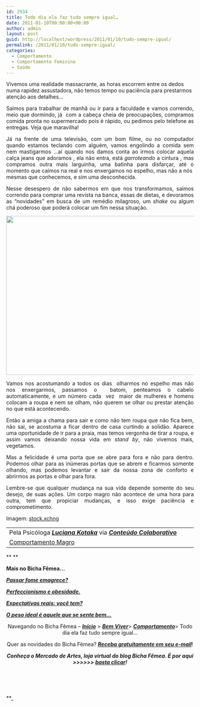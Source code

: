 ```yaml
---
id: 2934
title: Todo dia ela faz tudo sempre igual…
date: 2011-01-10T00:00:00+00:00
author: admin
layout: post
guid: http://localhost/wordpress/2011/01/10/tudo-sempre-igual/
permalink: /2011/01/10/tudo-sempre-igual/
categories:
  - Comportamento
  - Comportamento Feminino
  - Saúde
---
```

Vivemos uma realidade massacrante, as horas escorrem entre os dedos numa rapidez assustadora, não temos tempo ou paciência para prestarmos atenção aos detalhes…

<p style="text-align: justify;">
  Saímos para trabalhar de manhã ou ir para a faculdade e vamos correndo, meio que dormindo, já  com a cabeça cheia de preocupações, compramos comida pronta no supermercado pois é rápido, ou pedimos pelo telefone as entregas. Veja que maravilha!
</p>

<!--more-->

<p style="text-align: justify;">
  Já na frente de uma televisão, com um bom filme, ou no computador quando estamos teclando com alguém, vamos engolindo a comida sem nem mastigarmos …aí quando nos damos conta ao irmos colocar aquela calça jeans que adoramos , ela não entra, está <em>garroteando</em> a cintura , mas compramos outra mais larguinha, uma batinha para disfarçar, até o momento que caímos na real e nos enxergamos no espelho, mas não a nós  mesmas que conhecemos, e sim uma desconhecida.
</p>

<p style="text-align: justify;">
  Nesse desespero de não sabermos em que nos transformamos, saímos correndo para comprar uma revista na banca, essas de dietas, e devoramos as “novidades” em busca de um remédio milagroso, um <em>shake</em> ou algum chá poderoso que poderá colocar um fim nessa situação.
</p>

<p style="text-align: center;">
  <a href="http://www.trololodemulher.com.br/blog/wp-content/uploads/2010/12/espelho.jpg"><img class="alignnone size-full wp-image-5718" title="espelho" src="http://www.trololodemulher.com.br/blog/wp-content/uploads/2010/12/espelho.jpg" alt="" width="568" height="426" /></a>
</p>

<p style="text-align: justify;">
  Vamos nos acostumando a todos os dias  olharmos no espelho mas não nos enxergarmos, passamos o  batom, penteamos o cabelo automaticamente, e um número cada  vez  maior de mulheres e homens colocam a roupa e nem se olham, não querem se olhar ou prestar atenção no que está acontecendo.
</p>

<p style="text-align: justify;">
  Então a amiga a chama para sair e como não tem roupa que não fica bem, não sai, se acostuma a ficar dentro de casa curtindo a solidão. Aparece uma oportunidade de ir para a praia, mas temos vergonha de tirar a roupa, e assim vamos deixando nossa vida em <em>stand by</em>, não vivemos mais, vegetamos.
</p>

<p style="text-align: justify;">
  Mas a felicidade é uma porta que se abre para fora e não para dentro. Podemos olhar para as inúmeras portas que se abrem e ficarmos somente olhando, mas podemos levantar e sair da nossa zona de conforto e abrirmos as portas e olhar para fora.
</p>

<p style="text-align: justify;">
  Lembre-se que qualquer mudança na sua vida depende somente do seu desejo, de suas ações. Um corpo magro não acontece de uma hora para outra, tem que propiciar mudanças, e isso exige paciência e comprometimento.
</p>

Imagem: <a href="http://www.sxc.hu/" target="_blank">stock.xchng</a>

<table border="0" cellspacing="0" cellpadding="0" width="600">
  <tr>
    <td width="600" valign="top">
      Pela Psicóloga <strong><em><a href="http://www.trololodemulher.com.br/category/colaboradores/luciana-kotaka/">Luciana Kotaka</a></em></strong> via <strong><em><a href="http://www.trololodemulher.com.br/para-voce/conteudo-colaborativo/">Conteúdo Colaborativo</a></em></strong>
    </td>
  </tr>
  
  <tr>
    <td width="600" valign="top">
      <a href="http://lucianakotaka.com.br/" target="_blank">Comportamento Magro</a>
    </td>
  </tr>
</table>

** **

**Mais no Bicha Fêmea…**

**_[Passar fome emagrece?](http://www.trololodemulher.com.br/2010/08/02/passar-fome-nao-emagrece/)_**

**_[Perfeccionismo e obesidade.](http://www.trololodemulher.com.br/2010/07/21/perfeccionismo-e-obesidade/)_**

**_[Expectativas reais: você tem?](http://www.trololodemulher.com.br/2010/06/28/emagrecimento-expectativas/)_**

**_[O peso ideal é aquele que se sente bem…](http://www.trololodemulher.com.br/2010/03/01/emagrecimento-saudavel/)_**

<p style="text-align: center;">
  Navegando no Bicha Fêmea – <strong><em><a href="http://www.trololodemulher.com.br/">Início</a></em></strong> > <a href="http://www.trololodemulher.com.br/bem-viver/"><strong><em>Bem Viver</em></strong></a>> <a href="http://www.trololodemulher.com.br/category/da-mente/comportamento/"><strong><em>Comportamento</em></strong></a>> Todo dia ela faz tudo sempre igual…
</p>

<p style="text-align: center;">
  Quer as novidades do Bicha Fêmea? <strong><em><a href="http://feedburner.google.com/fb/a/mailverify?uri=blogbichafemea&loc=pt_BR">Receba gratuitamente em seu e-mail</a></em></strong>!
</p>

<p style="text-align: center;">
  <strong><em>Conheça o Mercado de Artes, loja virtual do blog Bicha Fêmea. É por aqui >>>>>> </em><a href="http://www.trololodemulher.com.br/loja/"><em>basta clicar</em></a><em>!</em></strong>
</p>

<div>
  <strong><em> </em></strong>
</div>

<div>
  <strong><em> </em></strong>
</div>

<div>
  <strong><em> </em></strong>
</div>

**_ </p> 

</em></strong>